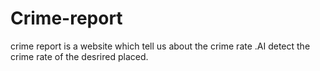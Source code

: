 # Crime-report
crime report is a website which tell us about the crime rate .AI detect the crime rate of the desrired placed.
